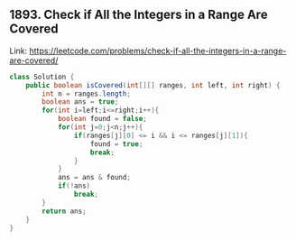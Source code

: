 ## 1893. Check if All the Integers in a Range Are Covered
Link: https://leetcode.com/problems/check-if-all-the-integers-in-a-range-are-covered/

```java
class Solution {
    public boolean isCovered(int[][] ranges, int left, int right) {
        int n = ranges.length;
        boolean ans = true;
        for(int i=left;i<=right;i++){
            boolean found = false;
            for(int j=0;j<n;j++){
                if(ranges[j][0] <= i && i <= ranges[j][1]){
                    found = true;
                    break;
                }
            }
            ans = ans & found;
            if(!ans)
                break;
        }
        return ans;
    }
}

```